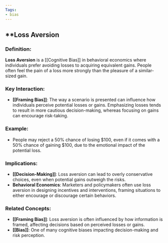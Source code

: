 ```yaml
---
Tags:
- bias
---
```


## **Loss Aversion

### **Definition**:

**Loss Aversion** is a [[Cognitive Bias]] in behavioral economics where individuals prefer avoiding losses to acquiring equivalent gains. People often feel the pain of a loss more strongly than the pleasure of a similar-sized gain.

### **Key Interaction**:

- **[[Framing Bias]]**: The way a scenario is presented can influence how individuals perceive potential losses or gains. Emphasizing losses tends to result in more cautious decision-making, whereas focusing on gains can encourage risk-taking.

### **Example**:

- People may reject a 50% chance of losing $100, even if it comes with a 50% chance of gaining $100, due to the emotional impact of the potential loss.

### **Implications**:

- **[[Decision-Making]]**: Loss aversion can lead to overly conservative choices, even when potential gains outweigh the risks.
- **Behavioral Economics**: Marketers and policymakers often use loss aversion in designing incentives and interventions, framing situations to either encourage or discourage certain behaviors.

### **Related Concepts**:

- **[[Framing Bias]]**: Loss aversion is often influenced by how information is framed, affecting decisions based on perceived losses or gains.
- **[[Bias]]**: One of many cognitive biases impacting decision-making and risk perception.
